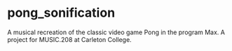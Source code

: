# pong_sonification
A musical recreation of the classic video game Pong in the program Max. A project for MUSIC.208 at Carleton College.
